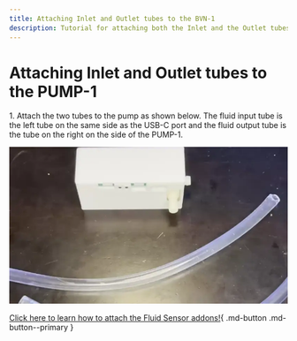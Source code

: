 ```yaml
---
title: Attaching Inlet and Outlet tubes to the BVN-1
description: Tutorial for attaching both the Inlet and the Outlet tubes for the PUMP-1
---
```

# Attaching Inlet and Outlet tubes to the PUMP-1

1\. Attach the two tubes to the pump as shown below. The fluid input tube is the left tube on the same side as the USB-C port and the fluid output tube is the tube on the right on the side of the PUMP-1.

![](../../../assets/pump-1-tubing-install-webp.webp)

[Click here to learn how to attach the Fluid Sensor addons!](https://wiki.apolloautomation.com/products/pump1/addons/attaching-fluid-level-sensors-pump-1/){  .md-button .md-button--primary }